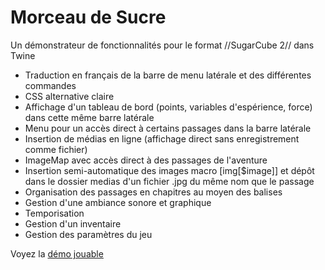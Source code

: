 # Morceau de Sucre
Un démonstrateur de fonctionnalités pour le format //SugarCube 2// dans Twine

* Traduction en français de la barre de menu latérale et des différentes commandes
* CSS alternative claire
* Affichage d'un tableau de bord (points, variables d'espérience, force) dans cette même barre latérale
* Menu pour un accès direct à certains passages dans la barre latérale
* Insertion de médias en ligne (affichage direct sans enregistrement comme fichier)
* ImageMap avec accès direct à des passages de l'aventure
* Insertion semi-automatique des images macro [img[$image]] et dépôt dans le dossier medias d'un fichier .jpg du même nom que le passage
* Organisation des passages en chapitres au moyen des balises
* Gestion d'une ambiance sonore et graphique
* Temporisation
* Gestion d'un inventaire
* Gestion des paramètres du jeu

Voyez la [démo jouable](https://pierre-67.github.io/morceau_de_sucre/)
